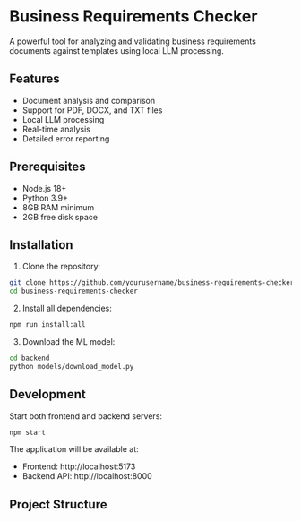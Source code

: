 # Business Requirements Checker

A powerful tool for analyzing and validating business requirements documents against templates using local LLM processing.

## Features

- Document analysis and comparison
- Support for PDF, DOCX, and TXT files
- Local LLM processing
- Real-time analysis
- Detailed error reporting

## Prerequisites

- Node.js 18+
- Python 3.9+
- 8GB RAM minimum
- 2GB free disk space

## Installation

1. Clone the repository:
```bash
git clone https://github.com/yourusername/business-requirements-checker.git
cd business-requirements-checker
```

2. Install all dependencies:
```bash
npm run install:all
```

3. Download the ML model:
```bash
cd backend
python models/download_model.py
```

## Development

Start both frontend and backend servers:
```bash
npm start
```

The application will be available at:
- Frontend: http://localhost:5173
- Backend API: http://localhost:8000

## Project Structure